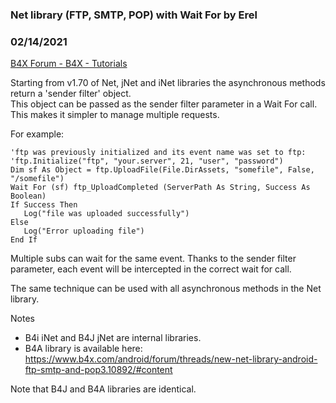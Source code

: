 ###  Net library (FTP, SMTP, POP) with Wait For by Erel
### 02/14/2021
[B4X Forum - B4X - Tutorials](https://www.b4x.com/android/forum/threads/84821/)

Starting from v1.70 of Net, jNet and iNet libraries the asynchronous methods return a 'sender filter' object.  
This object can be passed as the sender filter parameter in a Wait For call.  
This makes it simpler to manage multiple requests.  
  
For example:  

```B4X
'ftp was previously initialized and its event name was set to ftp:  
'ftp.Initialize("ftp", "your.server", 21, "user", "password")  
Dim sf As Object = ftp.UploadFile(File.DirAssets, "somefile", False, "/somefile")  
Wait For (sf) ftp_UploadCompleted (ServerPath As String, Success As Boolean)  
If Success Then  
   Log("file was uploaded successfully")  
Else  
   Log("Error uploading file")  
End If
```

  
  
Multiple subs can wait for the same event. Thanks to the sender filter parameter, each event will be intercepted in the correct wait for call.  
  
The same technique can be used with all asynchronous methods in the Net library.  
  
Notes  
  
- B4i iNet and B4J jNet are internal libraries.  
- B4A library is available here: <https://www.b4x.com/android/forum/threads/new-net-library-android-ftp-smtp-and-pop3.10892/#content>  
  
Note that B4J and B4A libraries are identical.